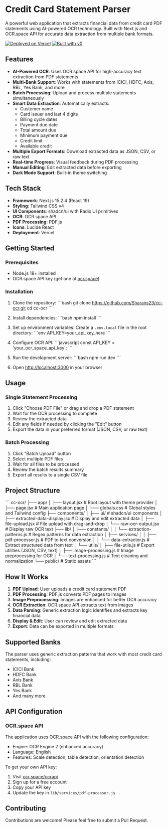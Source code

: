 # Credit Card Statement Parser

A powerful web application that extracts financial data from credit card PDF statements using AI-powered OCR technology. Built with Next.js and OCR.space API for accurate data extraction from multiple bank formats.

[![Deployed on Vercel](https://img.shields.io/badge/Deployed%20on-Vercel-black?style=for-the-badge&logo=vercel)](https://vercel.com/tps-projects-21726f9c/v0-extract-data-from-pdf)
[![Built with v0](https://img.shields.io/badge/Built%20with-v0.app-black?style=for-the-badge)](https://v0.app/chat/projects/1w1cOVMlEEq)

## Features

- **AI-Powered OCR**: Uses OCR.space API for high-accuracy text extraction from PDF statements
- **Multi-Bank Support**: Works with statements from ICICI, HDFC, Axis, RBL, Yes Bank, and more
- **Batch Processing**: Upload and process multiple statements simultaneously
- **Smart Data Extraction**: Automatically extracts:
  - Customer name
  - Card issuer and last 4 digits
  - Billing cycle dates
  - Payment due date
  - Total amount due
  - Minimum payment due
  - Credit limit
  - Available credit
- **Multiple Export Formats**: Download extracted data as JSON, CSV, or raw text
- **Real-time Progress**: Visual feedback during PDF processing
- **Manual Editing**: Edit extracted data before exporting
- **Dark Mode Support**: Built-in theme switching

## Tech Stack

- **Framework**: Next.js 15.2.4 (React 19)
- **Styling**: Tailwind CSS v4
- **UI Components**: shadcn/ui with Radix UI primitives
- **OCR**: OCR.space API
- **PDF Processing**: PDF.js
- **Icons**: Lucide React
- **Deployment**: Vercel

## Getting Started

### Prerequisites

- Node.js 18+ installed
- OCR.space API key (get one at [ocr.space](https://ocr.space/ocrapi))

### Installation

1. Clone the repository:
\`\`\`bash
git clone https://github.com/Sharans23/cc-ocr.git
cd cc-ocr
\`\`\`

2. Install dependencies:
\`\`\`bash
npm install
\`\`\`

3. Set up environment variables:
Create a `.env.local` file in the root directory:
\`\`\`env
API_KEY=your_api_key_here
\`\`\`

4. Configure OCR API:
\`\`\`javascript
const API_KEY = 'your_ocr_space_api_key';
\`\`\`

5. Run the development server:
\`\`\`bash
npm run dev
\`\`\`

6. Open [http://localhost:3000](http://localhost:3000) in your browser

## Usage

### Single Statement Processing

1. Click "Choose PDF File" or drag and drop a PDF statement
2. Wait for the OCR processing to complete
3. Review the extracted data
4. Edit any fields if needed by clicking the "Edit" button
5. Export the data in your preferred format (JSON, CSV, or raw text)

### Batch Processing

1. Click "Batch Upload" button
2. Select multiple PDF files
3. Wait for all files to be processed
4. Review the batch results summary
5. Export all results to a single CSV file

## Project Structure

\`\`\`
cc-ocr/
├── app/
│   ├── layout.jsx          # Root layout with theme provider
│   ├── page.jsx            # Main application page
│   └── globals.css         # Global styles and Tailwind config
├── components/
│   ├── ui/                 # shadcn/ui components
│   ├── extracted-data-display.jsx  # Display and edit extracted data
│   ├── file-upload.jsx     # File upload with drag-and-drop
│   └── raw-ocr-output.jsx  # Display raw OCR text
├── lib/
│   ├── constants/
│   │   └── extraction-patterns.js  # Regex patterns for data extraction
│   ├── services/
│   │   ├── pdf-processor.js        # PDF to text conversion
│   │   └── data-extractor.js       # Extract structured data from text
│   └── utils/
│       ├── file-utils.js           # Export utilities (JSON, CSV, text)
│       ├── image-processing.js     # Image preprocessing for OCR
│       └── text-processing.js      # Text cleaning and normalization
└── public/                 # Static assets
\`\`\`

## How It Works

1. **PDF Upload**: User uploads a credit card statement PDF
2. **PDF Processing**: PDF.js converts PDF pages to images
3. **Image Preprocessing**: Images are enhanced for better OCR accuracy
4. **OCR Extraction**: OCR.space API extracts text from images
5. **Data Parsing**: Generic extraction logic identifies and extracts key financial data
6. **Display & Edit**: User can review and edit extracted data
7. **Export**: Data can be exported in multiple formats

## Supported Banks

The parser uses generic extraction patterns that work with most credit card statements, including:

- ICICI Bank
- HDFC Bank
- Axis Bank
- RBL Bank
- Yes Bank
- And many more

## API Configuration

### OCR.space API

The application uses OCR.space API with the following configuration:
- Engine: OCR Engine 2 (enhanced accuracy)
- Language: English
- Features: Scale detection, table detection, orientation detection

To get your own API key:
1. Visit [ocr.space/ocrapi](https://ocr.space/ocrapi)
2. Sign up for a free account
3. Copy your API key
4. Update the key in `lib/services/pdf-processor.js`


## Contributing
Contributions are welcome! Please feel free to submit a Pull Request.

